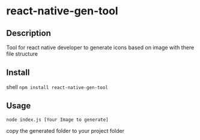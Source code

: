 # react-native-gen-tool

## Description

Tool for react native developer to generate icons based on image with there file
structure

## Install

shell
`npm install react-native-gen-tool`

## Usage

`node index.js [Your Image to generate]`

copy the generated folder to your project folder
